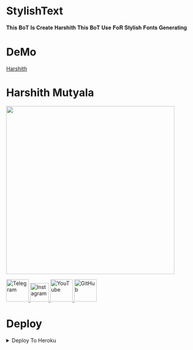 # StylishText
 𝐓𝐡𝐢𝐬 𝐁𝐨𝐓 𝐈𝐬 𝐂𝐫𝐞𝐚𝐭𝐞 𝐇𝐚𝐫𝐬𝐡𝐢𝐭𝐡 𝐓𝐡𝐢𝐬 𝐁𝐨𝐓 𝐔𝐬𝐞 𝐅𝐨𝐑 𝐒𝐭𝐲𝐥𝐢𝐬𝐡 𝐅𝐨𝐧𝐭𝐬 𝐆𝐞𝐧𝐞𝐫𝐚𝐭𝐢𝐧𝐠

# DeMo
  [Harshith](https://t.me/Harshith_Mutyala)

# Harshith Mutyala
<img src="https://telegra.ph/file/a50db369c1dad6c88b011.jpg" width="450" height="450"><br>

<a href="https://t.me/Harshith_Mutyala">
    <img alt="Telegram" width="60px" src="https://cdn.jsdelivr.net/npm/simple-icons@3.2.0/icons/telegram.svg" />
  </a>

<a href="https://instagram.com/Harshith_Mutyala">
    <img alt="Instagram" width="50px" src="https://cdn.jsdelivr.net/npm/simple-icons@3.2.0/icons/instagram.svg" />
  </a>

<a href="https://youtube.com/channel/UCE72_6rmOJYa6JTXNaZ5LSw">
    <img alt="YouTube" width="60px" src="https://cdn.jsdelivr.net/npm/simple-icons@3.2.0/icons/youtube.svg" />
  </a>

<a href="https://github.com/MutyalaHarshith">
    <img alt="GitHub" width="60px" src="https://cdn.jsdelivr.net/npm/simple-icons@3.2.0/icons/github.svg" />
  </a>

# Deploy

<details><summary>Deploy To Heroku</summary>
<p>

## [![Deploy](https://www.herokucdn.com/deploy/button.svg)](https://heroku.com/deploy)
